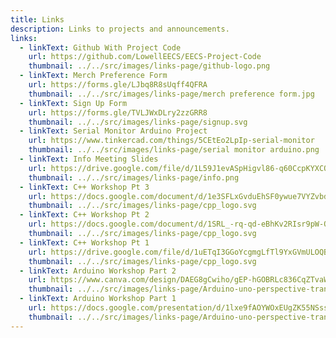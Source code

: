 ```yaml
---
title: Links
description: Links to projects and announcements.
links:
  - linkText: Github With Project Code
    url: https://github.com/LowellEECS/EECS-Project-Code
    thumbnail: ../../src/images/links-page/github-logo.png
  - linkText: Merch Preference Form
    url: https://forms.gle/LJbq8R8sUqff4QFRA
    thumbnail: ../../src/images/links-page/merch preference form.jpg
  - linkText: Sign Up Form
    url: https://forms.gle/TVLJWxDLry2zzGRR8
    thumbnail: ../../src/images/links-page/signup.svg
  - linkText: Serial Monitor Arduino Project
    url: https://www.tinkercad.com/things/5CEtEo2LpIp-serial-monitor
    thumbnail: ../../src/images/links-page/serial monitor arduino.png
  - linkText: Info Meeting Slides
    url: https://drive.google.com/file/d/1L59J1evASpHigvl86-q60CcpKYXCQpE3/view
    thumbnail: ../../src/images/links-page/info.png
  - linkText: C++ Workshop Pt 3
    url: https://docs.google.com/document/d/1e3SFLxGvduEhSF0ywue7VYZvbdCWSX1c_Jr-AQgZaBs/edit?usp=sharing
    thumbnail: ../../src/images/links-page/cpp_logo.svg
  - linkText: C++ Workshop Pt 2
    url: https://docs.google.com/document/d/1SRL_-rq-qd-eBhKv2RIsr9pW-OCD6M3Mo686pVR8Plg/edit?usp=sharing
    thumbnail: ../../src/images/links-page/cpp_logo.svg
  - linkText: C++ Workshop Pt 1
    url: https://drive.google.com/file/d/1uETqI3GGoYcgmgLfTl9YxGVmULOQBIhG/view?usp=sharing
    thumbnail: ../../src/images/links-page/cpp_logo.svg
  - linkText: Arduino Workshop Part 2
    url: https://www.canva.com/design/DAEG8gCwiho/gEP-hGOBRLc836CqZTvaWw/view?utm_content=DAEG8gCwiho&utm_campaign=designshare&utm_medium=link&utm_source=sharebutton
    thumbnail: ../../src/images/links-page/Arduino-uno-perspective-transparent.png
  - linkText: Arduino Workshop Part 1
    url: https://docs.google.com/presentation/d/1lxe9fAOYWOxEUgZK55NSssE5Imye0yQlEMNSfBwfFgU/edit?usp=sharing
    thumbnail: ../../src/images/links-page/Arduino-uno-perspective-transparent.png
---
```

